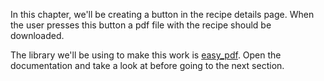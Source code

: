 In this chapter, we'll be creating a button in the recipe details page. When the user presses this button a pdf file with the recipe should be downloaded.

The library we'll be using to make this work is [easy_pdf](https://django-easy-pdf.readthedocs.io/). Open the documentation and take a look at before going to the next section.
